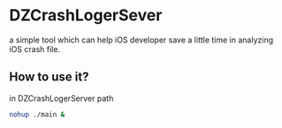 # DZCrashLogerSever
a simple tool which can help iOS developer save a little time in analyzing iOS crash file.

## How to use it?

in DZCrashLogerServer path
```bash
nohup ./main &
```
